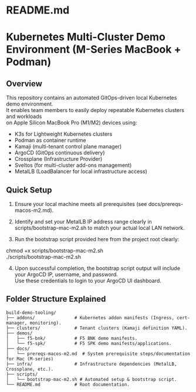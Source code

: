 # README.md

# Kubernetes Multi-Cluster Demo Environment (M-Series MacBook + Podman)

## Overview

This repository contains an automated GitOps-driven local Kubernetes demo environment.  
It enables team members to easily deploy repeatable Kubernetes clusters and workloads  
on Apple Silicon MacBook Pro (M1/M2) devices using:  
  
- K3s for Lightweight Kubernetes clusters  
- Podman as container runtime  
- Kamaji (multi-tenant control plane manager)  
- ArgoCD (GitOps continuous delivery)  
- Crossplane (Infrastructure Provider)  
- Sveltos (for multi-cluster add-ons management)  
- MetalLB (LoadBalancer for local infrastructure access)

## Quick Setup

1. Ensure your local machine meets all prerequisites (see docs/prereqs-macos-m2.md).

2. Identify and set your MetalLB IP address range clearly in scripts/bootstrap-mac-m2.sh to match your actual local LAN network.

3. Run the bootstrap script provided here from the project root clearly:

chmod +x scripts/bootstrap-mac-m2.sh  
./scripts/bootstrap-mac-m2.sh  

4. Upon successful completion, the bootstrap script output will include your ArgoCD IP, username, and password.  
Use these credentials to login to your ArgoCD UI dashboard.

## Folder Structure Explained

```
build-demo-tooling/
├── addons/               # Kubernetes addon manifests (Ingress, cert-manager, monitoring).
├── clusters/             # Tenant clusters (Kamaji definition YAML).
├── demos/
│   ├── f5-bnk/           # F5 BNK demo manifests.
│   └── f5-spk/           # F5 SPK demo manifests/applications.
├── docs/
│   └── prereqs-macos-m2.md  # System prerequisite steps/documentation for Mac (M-series)
├── infra/                # Infrastructure dependencies (MetalLB, Crossplane, etc.).
├── scripts/
│   └── bootstrap-mac-m2.sh # Automated setup & bootstrap script.
└── README.md             # Root documentation.
```
```